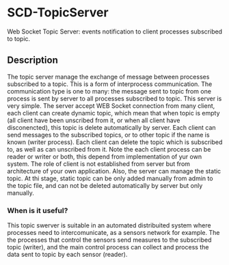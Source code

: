 # SCD-TopicServer
Web Socket Topic Server: events notification to client processes subscribed to topic.

## Description

The topic server manage the exchange of message between processes subscribed to a topic. This is a form of interprocess communication. The communication type is one to many: the message sent to topic from one process is sent by server to all processes subscribed to topic.
This server is very simple. The server accept WEB Socket connection from many client, each client can create dynamic topic, which mean that when topic is empty (all client have been unscribed from it, or when all client have disconencted), this topic is delete automatically by server. Each client can send messages to the subscribed topics, or to other topic if the name is known (writer process). 
Each client can delete the topic which is subscribed to, as well as can unscribed from it.
Note the each client process can be reader or writer or both, this depend from implementation of yur own system. 
The role of client is not established from server but from architecture of your own application.
Also, the server can manage the static topic. At thi stage, static topic can be only added manually from admin to the topic file, and can not be deleted automatically by server but only manually.

### When is it useful?

This topic swerver is suitable in an automated distribuited system where processes need to intercomunicate, as a sensors network for example.
The the processes that control the sensors send measures to the subscribed topic (writer), and the main control process can collect and process the data sent to topic by each sensor (reader).

